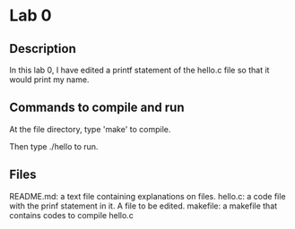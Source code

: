 # Lab 0

## Description

In this lab 0, I have edited a printf statement of the hello.c file so that it would print my name. 



## Commands to compile and run

At the file directory, type
'make' to compile.

Then type 
./hello to run.



## Files
README.md: a text file containing explanations on files.
hello.c: a code file with the prinf statement in it. A file to be edited.
makefile: a makefile that contains codes to compile hello.c


